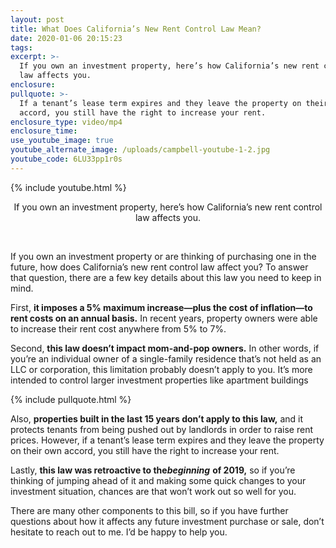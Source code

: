 ```yaml
---
layout: post
title: What Does California’s New Rent Control Law Mean?
date: 2020-01-06 20:15:23
tags:
excerpt: >-
  If you own an investment property, here’s how California’s new rent control
  law affects you.
enclosure:
pullquote: >-
  If a tenant’s lease term expires and they leave the property on their own
  accord, you still have the right to increase your rent.
enclosure_type: video/mp4
enclosure_time:
use_youtube_image: true
youtube_alternate_image: /uploads/campbell-youtube-1-2.jpg
youtube_code: 6LU33pp1r0s
---
```


{% include youtube.html %}

<center>If you own an investment property, here&rsquo;s how California&rsquo;s new rent control law affects you.</center>

&nbsp;

If you own an investment property or are thinking of purchasing one in the future, how does California’s new rent control law affect you? To answer that question, there are a few key details about this law you need to keep in mind.&nbsp;

First, **it imposes a 5% maximum increase—plus the cost of inflation—to rent costs on an annual basis.** In recent years, property owners were able to increase their rent cost anywhere from 5% to 7%.

Second, **this law doesn’t impact mom-and-pop owners.** In other words, if you’re an individual owner of a single-family residence that’s not held as an LLC or corporation, this limitation probably doesn’t apply to you. It’s more intended to control larger investment properties like apartment buildings&nbsp;

{% include pullquote.html %}

Also, **properties built in the last 15 years don’t apply to this law,** and it protects tenants from being pushed out by landlords in order to raise rent prices. However, if a tenant’s lease term expires and they leave the property on their own accord, you still have the right to increase your rent.&nbsp;

Lastly, **this law was retroactive to the*****beginning*** **of 2019,** so if you’re thinking of jumping ahead of it and making some quick changes to your investment situation, chances are that won’t work out so well for you.&nbsp;

There are many other components to this bill, so if you have further questions about how it affects any future investment purchase or sale, don’t hesitate to reach out to me. I’d be happy to help you.&nbsp;